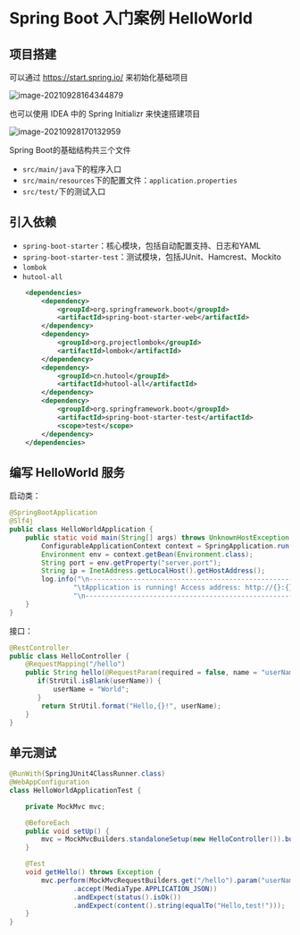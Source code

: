# Spring Boot 入门案例 HelloWorld

## 项目搭建

可以通过 https://start.spring.io/ 来初始化基础项目

![image-20210928164344879](https://image.kongxiao.top/20210928164346.png)

也可以使用 IDEA 中的 Spring Initializr 来快速搭建项目

![image-20210928170132959](https://image.kongxiao.top/20210928170133.png)

Spring Boot的基础结构共三个文件

- `src/main/java`下的程序入口
- `src/main/resources`下的配置文件：`application.properties`
- `src/test/`下的测试入口

## 引入依赖

- `spring-boot-starter`：核心模块，包括自动配置支持、日志和YAML
- `spring-boot-starter-test`：测试模块，包括JUnit、Hamcrest、Mockito
- `lombok`
- `hutool-all`

```xml
    <dependencies>
        <dependency>
            <groupId>org.springframework.boot</groupId>
            <artifactId>spring-boot-starter-web</artifactId>
        </dependency>
        <dependency>
            <groupId>org.projectlombok</groupId>
            <artifactId>lombok</artifactId>
        </dependency>
        <dependency>
            <groupId>cn.hutool</groupId>
            <artifactId>hutool-all</artifactId>
        </dependency>
        <dependency>
            <groupId>org.springframework.boot</groupId>
            <artifactId>spring-boot-starter-test</artifactId>
            <scope>test</scope>
        </dependency>
    </dependencies>
```

## 编写 HelloWorld 服务

启动类：

```java
@SpringBootApplication
@Slf4j
public class HelloWorldApplication {
    public static void main(String[] args) throws UnknownHostException {
        ConfigurableApplicationContext context = SpringApplication.run(HelloWorldApplication.class, args);
        Environment env = context.getBean(Environment.class);
        String port = env.getProperty("server.port");
        String ip = InetAddress.getLocalHost().getHostAddress();
        log.info("\n---------------------------------------------------------\n" +
                "\tApplication is running! Access address: http://{}:{}" +
                "\n---------------------------------------------------------\n", ip, port);
    }
}
```

接口：

```java
@RestController
public class HelloController {
    @RequestMapping("/hello")
    public String hello(@RequestParam(required = false, name = "userName") String userName) {
       if(StrUtil.isBlank(userName)) {
           userName = "World";
       }
        return StrUtil.format("Hello,{}!", userName);
    }
}

```

## 单元测试

```java
@RunWith(SpringJUnit4ClassRunner.class)
@WebAppConfiguration
class HelloWorldApplicationTest {

    private MockMvc mvc;

    @BeforeEach
    public void setUp() {
        mvc = MockMvcBuilders.standaloneSetup(new HelloController()).build();
    }

    @Test
    void getHello() throws Exception {
        mvc.perform(MockMvcRequestBuilders.get("/hello").param("userName", "test")
                .accept(MediaType.APPLICATION_JSON))
                .andExpect(status().isOk())
                .andExpect(content().string(equalTo("Hello,test!")));
    }
}
```

